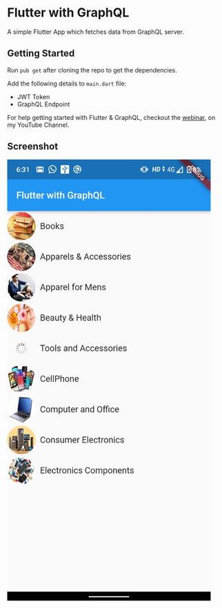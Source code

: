 # Flutter with GraphQL

A simple Flutter App which fetches data from GraphQL server.

## Getting Started

Run `pub get` after cloning the repo to get the dependencies.

Add the following details to `main.dart` file:

- JWT Token
- GraphQL Endpoint

For help getting started with Flutter & GraphQL, checkout the 
[webinar](), on my YouTube Channel.

## Screenshot
![Product Catalog App](/screenshots/1.jpeg)